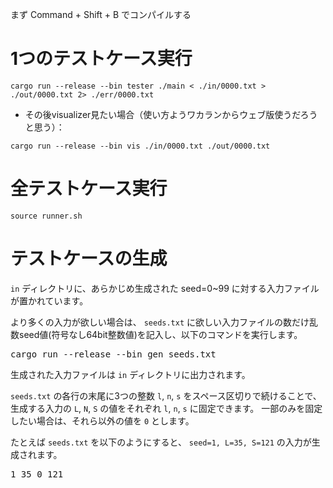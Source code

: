 まず Command + Shift + B でコンパイルする

# 1つのテストケース実行
```
cargo run --release --bin tester ./main < ./in/0000.txt > ./out/0000.txt 2> ./err/0000.txt
```

- その後visualizer見たい場合（使い方ようワカランからウェブ版使うだろうと思う）：
```
cargo run --release --bin vis ./in/0000.txt ./out/0000.txt
```

# 全テストケース実行
```
source runner.sh
```

# テストケースの生成
<p><code>in</code> ディレクトリに、あらかじめ生成された seed=0~99 に対する入力ファイルが置かれています。</p>
<p>より多くの入力が欲しい場合は、 <code>seeds.txt</code> に欲しい入力ファイルの数だけ乱数seed値(符号なし64bit整数値)を記入し、以下のコマンドを実行します。</p>
<pre>
cargo run --release --bin gen seeds.txt
</pre>
<p>生成された入力ファイルは <code>in</code> ディレクトリに出力されます。</p>

<p><code>seeds.txt</code> の各行の末尾に3つの整数 <code>l</code>, <code>n</code>, <code>s</code> をスペース区切りで続けることで、生成する入力の <code>L</code>, <code>N</code>, <code>S</code> の値をそれぞれ <code>l</code>, <code>n</code>, <code>s</code> に固定できます。  
一部のみを固定したい場合は、それら以外の値を <code>0</code> とします。</p>
<p>たとえば <code>seeds.txt</code> を以下のようにすると、 <code>seed=1, L=35, S=121</code> の入力が生成されます。</p>
<pre>
1 35 0 121
</pre>